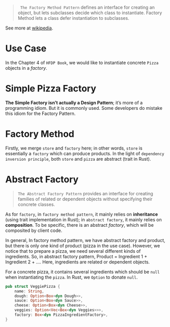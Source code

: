 > ` The Factory Method Pattern` defines an interface for creating an object, but lets subclasses decide which class to instantiate. Factory Method lets a class defer instantiation to subclasses.

See more at [wikipedia](https://en.wikipedia.org/wiki/Factory_method_pattern).

# Use Case
In the Chapter 4 of `HFDP Book`, we would like to instantiate concrete `Pizza` objects in a *factory*.

# Simple Pizza Factory
**The Simple Factory isn’t actually a Design Pattern**; it’s more of a programming idiom. But it is commonly used. Some developers do mistake this idiom for the Factory Pattern.

# Factory Method
Firstly, we merge `store` and `factory` here; in other words, `store` is essentially a `factory` which can produce products. In the light of `dependency inversion principle`, both `store` and `pizza` are abstract (trait in Rust).

# Abstract Factory
> `The Abstract Factory Pattern` provides an interface for creating families of related or dependent objects without specifying their concrete classes.

As for `factory`, in `factory method pattern`, it mainly relies on **inheritance** (using trait implementation in Rust); in `abstract factory`, it mainly relies on **composition**. To be specific, there is an abstract *factory*, which will be composited by client code.

In general, In factory method pattern, we have abstract factory and product, but there is only one kind of product (pizza in the use case). However, we notice that to prepare a pizza, we need several different kinds of ingredients. So, in abstract factory pattern, Product = Ingredient 1 + Ingredient 2 + .... Here, ingredients are related or dependent objects.


For a concrete pizza, it contains several ingredients which should be `null` when instantiating the `pizza`. In Rust, we `Option` to donate `null`.

```rust 
pub struct VeggiePizza {
    name: String,
    dough: Option<Box<dyn Dough>>,
    sauce: Option<Box<dyn Sauce>>,
    cheese: Option<Box<dyn Cheese>>,
    veggies: Option<Vec<Box<dyn Veggies>>>,
    factory: Box<dyn PizzaIngredientFactory>,
}
```